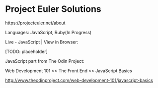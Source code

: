 # Project Euler Solutions

https://projecteuler.net/about

Languages: JavaScript, Ruby(In Progress)

Live - JavaScript | View in Browser:

[TODO: placeholder]

JavaScript part from The Odin Project:

Web Development 101 >> The Front End >> JavaScript Basics

http://www.theodinproject.com/web-development-101/javascript-basics